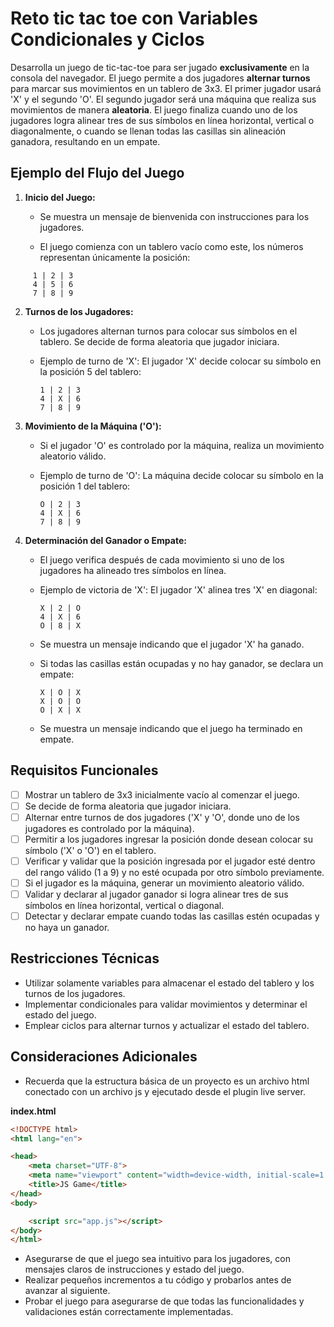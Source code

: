 # Reto tic tac toe con Variables Condicionales y Ciclos
Desarrolla un juego de tic-tac-toe para ser jugado **exclusivamente** en la consola del navegador. El juego permite a dos jugadores **alternar turnos** para marcar sus movimientos en un tablero de 3x3. El primer jugador usará 'X' y el segundo 'O'. El segundo jugador será una máquina que realiza sus movimientos de manera **aleatoria**. El juego finaliza cuando uno de los jugadores logra alinear tres de sus símbolos en línea horizontal, vertical o diagonalmente, o cuando se llenan todas las casillas sin alineación ganadora, resultando en un empate.

## Ejemplo del Flujo del Juego
1. **Inicio del Juego:**
	- Se muestra un mensaje de bienvenida con instrucciones para los jugadores.

	- El juego comienza con un tablero vacío como este, los números representan únicamente la posición:

```
     1 | 2 | 3
     4 | 5 | 6
     7 | 8 | 9
```

2. **Turnos de los Jugadores:**
   - Los jugadores alternan turnos para colocar sus símbolos en el tablero. Se decide de forma aleatoria que jugador iniciara.

   - Ejemplo de turno de 'X': El jugador 'X' decide colocar su símbolo en la posición 5 del tablero:

     ```
     1 | 2 | 3
     4 | X | 6
     7 | 8 | 9
     ```

3. **Movimiento de la Máquina ('O'):**
   - Si el jugador 'O' es controlado por la máquina, realiza un movimiento aleatorio válido.

   - Ejemplo de turno de 'O': La máquina decide colocar su símbolo en la posición 1 del tablero:

     ```
     O | 2 | 3
     4 | X | 6
     7 | 8 | 9
     ```

4. **Determinación del Ganador o Empate:**
   - El juego verifica después de cada movimiento si uno de los jugadores ha alineado tres símbolos en línea.

   - Ejemplo de victoria de 'X': El jugador 'X' alinea tres 'X' en diagonal:

     ```
     X | 2 | O
     4 | X | 6
     O | 8 | X
     ```
    
	- Se muestra un mensaje indicando que el jugador 'X' ha ganado.

   - Si todas las casillas están ocupadas y no hay ganador, se declara un empate:

     ```
     X | O | X
     X | O | O
     O | X | X
     ```
     
	- Se muestra un mensaje indicando que el juego ha terminado en empate.

## Requisitos Funcionales
- [ ] Mostrar un tablero de 3x3 inicialmente vacío al comenzar el juego.
- [ ] Se decide de forma aleatoria que jugador iniciara.
- [ ] Alternar entre turnos de dos jugadores ('X' y 'O', donde uno de los jugadores es controlado por la máquina).
- [ ] Permitir a los jugadores ingresar la posición donde desean colocar su símbolo ('X' o 'O') en el tablero.
- [ ] Verificar y validar que la posición ingresada por el jugador esté dentro del rango válido (1 a 9) y no esté ocupada por otro símbolo previamente.
- [ ] Si el jugador es la máquina, generar un movimiento aleatorio válido.
- [ ] Validar y declarar al jugador ganador si logra alinear tres de sus símbolos en línea horizontal, vertical o diagonal.
- [ ] Detectar y declarar empate cuando todas las casillas estén ocupadas y no haya un ganador.

## Restricciones Técnicas
- Utilizar solamente variables para almacenar el estado del tablero y los turnos de los jugadores. 
- Implementar condicionales para validar movimientos y determinar el estado del juego.
- Emplear ciclos para alternar turnos y actualizar el estado del tablero.

## Consideraciones Adicionales
- Recuerda que la estructura básica de un proyecto es un archivo html conectado con un archivo js y ejecutado desde el plugin live server.

**index.html**
```html
<!DOCTYPE html>
<html lang="en">

<head>
    <meta charset="UTF-8">
    <meta name="viewport" content="width=device-width, initial-scale=1.0">
    <title>JS Game</title>
</head>
<body>

    <script src="app.js"></script>
</body>
</html>
```

- Asegurarse de que el juego sea intuitivo para los jugadores, con mensajes claros de instrucciones y estado del juego.
- Realizar pequeños incrementos a tu código y probarlos antes de avanzar al siguiente.
- Probar el juego para asegurarse de que todas las funcionalidades y validaciones están correctamente implementadas.
